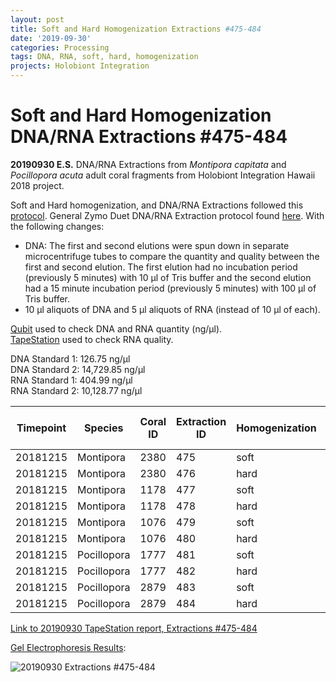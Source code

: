 ```yaml
---
layout: post
title: Soft and Hard Homogenization Extractions #475-484
date: '2019-09-30'
categories: Processing
tags: DNA, RNA, soft, hard, homogenization
projects: Holobiont Integration
---
```


# Soft and Hard Homogenization DNA/RNA Extractions #475-484

**20190930 E.S.**
DNA/RNA Extractions from *Montipora capitata* and *Pocillopora acuta* adult coral fragments from Holobiont Integration Hawaii 2018 project.  

Soft and Hard homogenization, and DNA/RNA Extractions followed this [protocol](https://github.com/emmastrand/EmmaStrand_Notebook/blob/master/_posts/2019-06-05-Soft-and-Hard-Homogenization-Protocol.md). General Zymo Duet DNA/RNA Extraction protocol found [here](https://github.com/emmastrand/EmmaStrand_Notebook/blob/master/_posts/2019-05-31-Zymo-Duet-RNA-DNA-Extraction-Protocol.md). With the following changes:  
- DNA: The first and second elutions were spun down in separate microcentrifuge tubes to compare the quantity and quality between the first and second elution. The first elution had no incubation period (previously 5 minutes) with 10 μl of Tris buffer and the second elution had a 15 minute incubation period (previously 5 minutes) with 100 μl of Tris buffer.  
- 10 μl aliquots of DNA and 5 μl aliquots of RNA (instead of 10 μl of each).    

[Qubit](https://github.com/emmastrand/EmmaStrand_Notebook/blob/master/_posts/2019-05-31-Qubit-Protocol.md) used to check DNA and RNA quantity (ng/μl).  
[TapeStation](https://github.com/emmastrand/EmmaStrand_Notebook/blob/master/_posts/2019-05-31-TapeStation-Protocol.md) used to check RNA quality.

DNA Standard 1: 126.75 ng/μl  
DNA Standard 2: 14,729.85 ng/μl  
RNA Standard 1: 404.99 ng/μl  
RNA Standard 2: 10,128.77 ng/μl

| Timepoint | Species     | Coral ID | Extraction ID | Homogenization | DNA Reading 1 | DNA Reading 2 | Average DNA ng/μl | RNA Reading 1 | RNA Reading 2 | Average RNA ng/μl | RIN |
|-----------|-------------|----------|---------------|----------------|---------------|---------------|-------------------|---------------|---------------|-------------------|-----|
| 20181215  | Montipora   | 2380     | 475           | soft           | 8.66          | 8.16          | 8.41              | 24.2          | 24.2          | 24.2              | 9   |
| 20181215  | Montipora   | 2380     | 476           | hard           | 8.1           | 7.9           | 8                 | 19.4          | 19.4          | 19.4              | **  |
| 20181215  | Montipora   | 1178     | 477           | soft           | 14.1          | 14            | 14.05             | 24.6          | 24.6          | 24.6              | **  |
| 20181215  | Montipora   | 1178     | 478           | hard           | 12.3          | 12.2          | 12.25             | 18.8          | 18.8          | 18.8              | 9.2 |
| 20181215  | Montipora   | 1076     | 479           | soft           | 20            | 20            | 20                | 22.2          | 22.2          | 22.2              | 7.6 |
| 20181215  | Montipora   | 1076     | 480           | hard           | 16.4          | 16.3          | 16.35             | 17.2          | 17.2          | 17.2              | **  |
| 20181215  | Pocillopora | 1777     | 481           | soft           | 56            | 55.8          | 55.9              | 65.8          | 65.8          | 65.8              | 7.8 |
| 20181215  | Pocillopora | 1777     | 482           | hard           | 39.2          | 39.2          | 39.2              | 32.4          | 32.6          | 32.5              | 7.3 |
| 20181215  | Pocillopora | 2879     | 483           | soft           | 34.2          | 34            | 34.1              | 94            | 94.2          | 94.1              | 8.4 |
| 20181215  | Pocillopora | 2879     | 484           | hard           | 33.6          | 33.4          | 33.5              | 57.4          | 57.6          | 57.5              | 8.1 |

[Link to 20190930 TapeStation report, Extractions #475-484](https://github.com/emmastrand/EmmaStrand_Notebook/blob/master/TapeStation/2019-09-30%20-%2014.09.03.pdf)

[Gel Electrophoresis Results](https://github.com/emmastrand/EmmaStrand_Notebook/blob/master/_posts/2019-07-16-Gel-Electrophoresis-Protocol.md):

![20190930 Extractions #475-484](https://github.com/emmastrand/EmmaStrand_Notebook/blob/master/images/20190930.jpg?raw=true)

